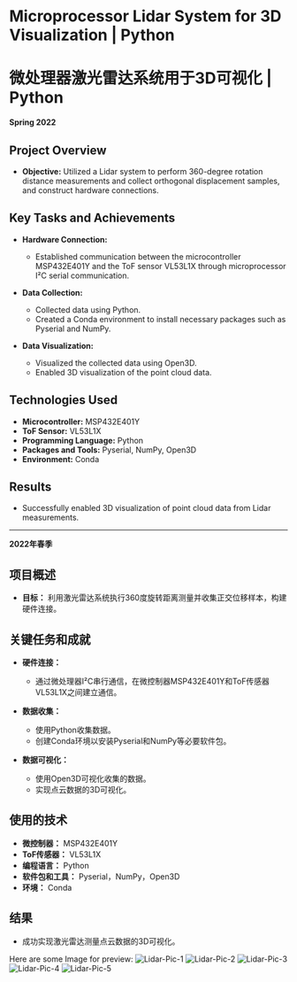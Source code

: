 # Microprocessor Lidar System for 3D Visualization | Python
# 微处理器激光雷达系统用于3D可视化 | Python

**Spring 2022**

## Project Overview

- **Objective:**
  Utilized a Lidar system to perform 360-degree rotation distance measurements and collect orthogonal displacement samples, and construct hardware connections.

## Key Tasks and Achievements

- **Hardware Connection:**
  - Established communication between the microcontroller MSP432E401Y and the ToF sensor VL53L1X through microprocessor I²C serial communication.

- **Data Collection:**
  - Collected data using Python.
  - Created a Conda environment to install necessary packages such as Pyserial and NumPy.

- **Data Visualization:**
  - Visualized the collected data using Open3D.
  - Enabled 3D visualization of the point cloud data.

## Technologies Used

- **Microcontroller:** MSP432E401Y
- **ToF Sensor:** VL53L1X
- **Programming Language:** Python
- **Packages and Tools:** Pyserial, NumPy, Open3D
- **Environment:** Conda

## Results

- Successfully enabled 3D visualization of point cloud data from Lidar measurements.

---

**2022年春季**

## 项目概述

- **目标：**
  利用激光雷达系统执行360度旋转距离测量并收集正交位移样本，构建硬件连接。

## 关键任务和成就

- **硬件连接：**
  - 通过微处理器I²C串行通信，在微控制器MSP432E401Y和ToF传感器VL53L1X之间建立通信。

- **数据收集：**
  - 使用Python收集数据。
  - 创建Conda环境以安装Pyserial和NumPy等必要软件包。

- **数据可视化：**
  - 使用Open3D可视化收集的数据。
  - 实现点云数据的3D可视化。

## 使用的技术

- **微控制器：** MSP432E401Y
- **ToF传感器：** VL53L1X
- **编程语言：** Python
- **软件包和工具：** Pyserial，NumPy，Open3D
- **环境：** Conda

## 结果

- 成功实现激光雷达测量点云数据的3D可视化。

Here are some Image for preview:
![Lidar-Pic-1](https://user-images.githubusercontent.com/65083452/200228451-dc06d99c-3d70-489f-bb9d-e5d65706db28.PNG)
![Lidar-Pic-2](https://user-images.githubusercontent.com/65083452/200228478-b80129b3-d3e3-415e-befe-4db7f73068cb.PNG)
![Lidar-Pic-3](https://user-images.githubusercontent.com/65083452/200228483-a9ba379f-3906-4743-aa1f-4028f2f8f423.PNG)
![Lidar-Pic-4](https://user-images.githubusercontent.com/65083452/200228493-81c1fb5d-0bba-4678-9919-6e1142a9627b.PNG)
![Lidar-Pic-5](https://user-images.githubusercontent.com/65083452/200228499-1b013099-4ece-4649-b270-d5b752105503.PNG)

